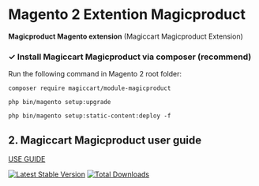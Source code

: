 # Magento 2 Extention Magicproduct
**Magicproduct Magento extension** (Magiccart Magicproduct Extension)
### ✓ Install Magiccart Magicproduct via composer (recommend)
Run the following command in Magento 2 root folder:

`composer require magiccart/module-magicproduct`

`php bin/magento setup:upgrade`

`php bin/magento setup:static-content:deploy -f`
## 2. Magiccart Magicproduct user guide
[USE GUIDE](https://docs.alothemes.com/m2/theme/gecko/#sub64)

[![Latest Stable Version](https://poser.pugx.org/magiccart/module-magicproduct/v/stable)](https://packagist.org/packages/magiccart/module-magicproduct)
[![Total Downloads](https://poser.pugx.org/magiccart/module-magicproduct/downloads)](https://packagist.org/packages/magiccart/module-magicproduct)
